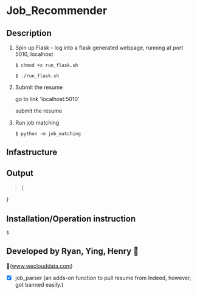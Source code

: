 # Job_Recommender

## Description

1. Spin up Flask - log into a flask generated webpage, running at port 5010, localhost 

       $ chmod +x run_flask.sh
    
       $ ./run_flask.sh

2. Submit the resume

      go to link 'localhost:5010'
       
      submit the resume

3. Run job matching
    
       $ python -m job_matching

## Infastructure

    
## Output
    
> {
    
}

## Installation/Operation instruction

    $ 

## Developed by Ryan, Ying, Henry :koala: 

:link:(www.weclouddata.com)

- [x] job_parser (an adds-on function to pull resume from Indeed, however, got banned easily.)
